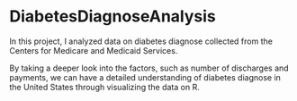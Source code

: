 # DiabetesDiagnoseAnalysis

In this project, I analyzed data on diabetes diagnose collected from the Centers for Medicare and Medicaid Services.

By taking a deeper look into the factors, such as number of discharges and payments, we can have a detailed understanding of diabetes diagnose in the United States through visualizing the data on R. 
